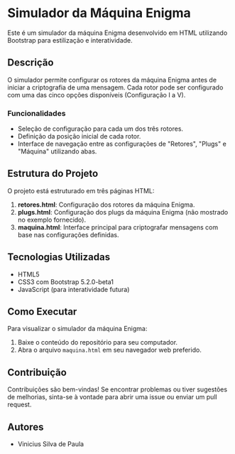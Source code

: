 # Simulador da Máquina Enigma

Este é um simulador da máquina Enigma desenvolvido em HTML utilizando Bootstrap para estilização e interatividade.

## Descrição

O simulador permite configurar os rotores da máquina Enigma antes de iniciar a criptografia de uma mensagem. Cada rotor pode ser configurado com uma das cinco opções disponíveis (Configuração I a V).

### Funcionalidades

- Seleção de configuração para cada um dos três rotores.
- Definição da posição inicial de cada rotor.
- Interface de navegação entre as configurações de "Retores", "Plugs" e "Máquina" utilizando abas.

## Estrutura do Projeto

O projeto está estruturado em três páginas HTML:

1. **retores.html**: Configuração dos rotores da máquina Enigma.
2. **plugs.html**: Configuração dos plugs da máquina Enigma (não mostrado no exemplo fornecido).
3. **maquina.html**: Interface principal para criptografar mensagens com base nas configurações definidas.

## Tecnologias Utilizadas

- HTML5
- CSS3 com Bootstrap 5.2.0-beta1
- JavaScript (para interatividade futura)

## Como Executar

Para visualizar o simulador da máquina Enigma:

1. Baixe o conteúdo do repositório para seu computador.
2. Abra o arquivo `maquina.html` em seu navegador web preferido.

## Contribuição

Contribuições são bem-vindas! Se encontrar problemas ou tiver sugestões de melhorias, sinta-se à vontade para abrir uma issue ou enviar um pull request.

## Autores

- Vinicius Silva de Paula

